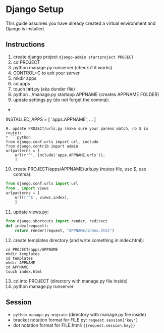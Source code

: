 # Django Setup


This guide assumes you have already created a virtual environment and Django is installed.


## Instructions

1. create django project `django-admin startproject PROJECT`
2. cd PROJECT
3. python manage.py runserver (check if it works)
4. CONTROL+C to exit your server
5. mkdir apps
6. cd apps
7. touch __init__.py (aka dunder file)
8. python ../manage.py startapp APPNAME (creates APPNAME FOLDER)
9. update settings.py (do not forget the comma):
* ```python
INSTALLED_APPS = [
	'apps.APPNAME',
	...
	]
```
9. update PROJECT/urls.py (make sure your parens match, no $ in route):
* ```python
from django.conf.urls import url, include
from django.contrib import admin
urlpatterns = [
	url(r'^', include('apps.APPNAME.urls')),
	]
```
10. create PROJECT/apps/APPNAME/urls.py (routes file, use $, use comma):
```python
from django.conf.urls import url
from . import views
urlpatterns = [
	url(r'^$', views.index),
	]
```
11. update views.py:
```python
from django.shortcuts import render, redirect
def index(request):
	return render(request, "APPNAME/index.html")
```
12. create templates directory (and write something in index.html):
```
cd PROJECT/apps/APPNAME
mkdir templates
cd templates
mkdir APPNAME
cd APPNAME
touch index.html
```
13. cd into PROJECT (directory with manage.py file inside)
14. python manage.py runserver


## Session
* `python manage.py migrate` (directory with manage.py file inside)
* bracket notation format for FILE.py: `request.session['key']`
* dot notation format for FILE.html: `{{request.session.key}}`